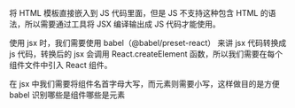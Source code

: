 将 HTML 模板直接嵌入到 JS 代码里面，但是 JS 不支持这种包含 HTML 的语法，所以需要通过工具将 JSX 编译输出成 JS 代码才能使用。

使用 jsx 时，我们需要使用 babel（@babel/preset-react） 来讲 jsx 代码转换成 js 代码，转换后的 jsx 会调用 React.createElement 函数，所以我们需要在每个组件文件中引入 React 组件。

在 jsx 中我们需要将组件名首字母大写，而元素则需要小写，这样做目的是方便 babel 识别哪些是组件哪些是元素